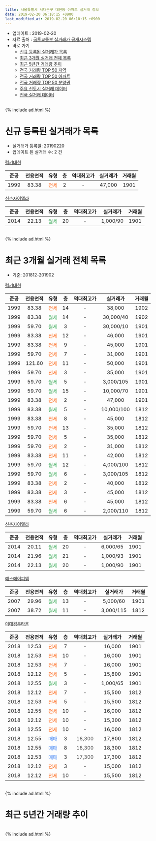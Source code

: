 ```yaml
---
title: 서울특별시 서대문구 대현동 아파트 실거래 정보
date: 2019-02-20 06:18:15 +0900
last_modified_at: 2019-02-20 06:18:15 +0900
---
```


* 업데이트 : 2019-02-20
* 자료 출처 : [국토교통부 실거래가 공개시스템](http://rt.molit.go.kr)
* 바로 가기
    * [신규 등록된 실거래가 목록](#신규-등록된-실거래가-목록)
    * [최근 3개월 실거래 전체 목록](#최근-3개월-실거래-전체-목록)
    * [최근 5년간 거래량 추이](#최근-5년간-거래량-추이)
    * [전국 거래량 TOP 50 지역](https://inasie.github.io/apt-trade-info/최근-3개월-전국에서-가장-거래가-많이-발생한-지역)
    * [전국 거래량 TOP 50 아파트](https://inasie.github.io/apt-trade-info/최근-3개월-전국에서-가장-거래가-많이-발생한-아파트)
    * [전국 거래량 TOP 50 분양권](https://inasie.github.io/apt-trade-info/최근-3개월-전국에서-가장-거래가-많이-발생한-분양권)
    * [주요 신도시 실거래 데이터](https://inasie.github.io/apt-trade-info/주요-신도시)
    * [전국 실거래 데이터](https://inasie.github.io/apt-trade-info/전국)
<br>
{% include ad.html %}
<br>

# 신규 등록된 실거래가 목록
* 실거래가 등록일: 20190220
* 업데이트 된 실거래 수: 2 건


[럭키대현](https://search.naver.com/search.naver?query=%EC%84%9C%EC%9A%B8%ED%8A%B9%EB%B3%84%EC%8B%9C+%EC%84%9C%EB%8C%80%EB%AC%B8%EA%B5%AC+%EB%8C%80%ED%98%84%EB%8F%99+%EB%9F%AD%ED%82%A4%EB%8C%80%ED%98%84)

|준공|전용면적|유형|층|역대최고가|실거래가|거래월|
|:---:|:---:|:---:|:---:|:---:|:---:|:---:|
|1999|83.38|<span style="color:#ff5a00">전세</span>|2|<span style="color:#444444">-</span>|47,000|1901|

[신촌자이엘라](https://search.naver.com/search.naver?query=%EC%84%9C%EC%9A%B8%ED%8A%B9%EB%B3%84%EC%8B%9C+%EC%84%9C%EB%8C%80%EB%AC%B8%EA%B5%AC+%EB%8C%80%ED%98%84%EB%8F%99+%EC%8B%A0%EC%B4%8C%EC%9E%90%EC%9D%B4%EC%97%98%EB%9D%BC)

|준공|전용면적|유형|층|역대최고가|실거래가|거래월|
|:---:|:---:|:---:|:---:|:---:|:---:|:---:|
|2014|22.13|<span style="color:#34a853">월세</span>|20|<span style="color:#444444">-</span>|1,000/90|1901|


<br>
{% include ad.html %}
<br>

# 최근 3개월 실거래 전체 목록
* 기준: 201812-201902


[럭키대현](https://search.naver.com/search.naver?query=%EC%84%9C%EC%9A%B8%ED%8A%B9%EB%B3%84%EC%8B%9C+%EC%84%9C%EB%8C%80%EB%AC%B8%EA%B5%AC+%EB%8C%80%ED%98%84%EB%8F%99+%EB%9F%AD%ED%82%A4%EB%8C%80%ED%98%84)

|준공|전용면적|유형|층|역대최고가|실거래가|거래월|
|:---:|:---:|:---:|:---:|:---:|:---:|:---:|
|1999|83.38|<span style="color:#ff5a00">전세</span>|14|<span style="color:#444444">-</span>|38,000|1902|
|1999|83.38|<span style="color:#34a853">월세</span>|14|<span style="color:#444444">-</span>|30,000/40|1902|
|1999|59.70|<span style="color:#34a853">월세</span>|3|<span style="color:#444444">-</span>|30,000/10|1901|
|1999|83.38|<span style="color:#ff5a00">전세</span>|12|<span style="color:#444444">-</span>|46,000|1901|
|1999|83.38|<span style="color:#ff5a00">전세</span>|9|<span style="color:#444444">-</span>|45,000|1901|
|1999|59.70|<span style="color:#ff5a00">전세</span>|7|<span style="color:#444444">-</span>|31,000|1901|
|1999|121.60|<span style="color:#ff5a00">전세</span>|11|<span style="color:#444444">-</span>|50,000|1901|
|1999|59.70|<span style="color:#ff5a00">전세</span>|3|<span style="color:#444444">-</span>|35,000|1901|
|1999|59.70|<span style="color:#34a853">월세</span>|5|<span style="color:#444444">-</span>|3,000/105|1901|
|1999|59.70|<span style="color:#34a853">월세</span>|15|<span style="color:#444444">-</span>|10,000/70|1901|
|1999|83.38|<span style="color:#ff5a00">전세</span>|2|<span style="color:#444444">-</span>|47,000|1901|
|1999|83.38|<span style="color:#34a853">월세</span>|5|<span style="color:#444444">-</span>|10,000/100|1812|
|1999|83.38|<span style="color:#ff5a00">전세</span>|8|<span style="color:#444444">-</span>|45,000|1812|
|1999|59.70|<span style="color:#ff5a00">전세</span>|13|<span style="color:#444444">-</span>|35,000|1812|
|1999|59.70|<span style="color:#ff5a00">전세</span>|5|<span style="color:#444444">-</span>|35,000|1812|
|1999|59.70|<span style="color:#ff5a00">전세</span>|2|<span style="color:#444444">-</span>|31,000|1812|
|1999|83.38|<span style="color:#ff5a00">전세</span>|11|<span style="color:#444444">-</span>|42,000|1812|
|1999|59.70|<span style="color:#34a853">월세</span>|12|<span style="color:#444444">-</span>|4,000/100|1812|
|1999|59.70|<span style="color:#34a853">월세</span>|6|<span style="color:#444444">-</span>|3,000/105|1812|
|1999|83.38|<span style="color:#ff5a00">전세</span>|2|<span style="color:#444444">-</span>|40,000|1812|
|1999|83.38|<span style="color:#ff5a00">전세</span>|3|<span style="color:#444444">-</span>|45,000|1812|
|1999|83.38|<span style="color:#ff5a00">전세</span>|6|<span style="color:#444444">-</span>|45,000|1812|
|1999|59.70|<span style="color:#34a853">월세</span>|6|<span style="color:#444444">-</span>|2,000/110|1812|

[신촌자이엘라](https://search.naver.com/search.naver?query=%EC%84%9C%EC%9A%B8%ED%8A%B9%EB%B3%84%EC%8B%9C+%EC%84%9C%EB%8C%80%EB%AC%B8%EA%B5%AC+%EB%8C%80%ED%98%84%EB%8F%99+%EC%8B%A0%EC%B4%8C%EC%9E%90%EC%9D%B4%EC%97%98%EB%9D%BC)

|준공|전용면적|유형|층|역대최고가|실거래가|거래월|
|:---:|:---:|:---:|:---:|:---:|:---:|:---:|
|2014|20.11|<span style="color:#34a853">월세</span>|20|<span style="color:#444444">-</span>|6,000/65|1901|
|2014|21.96|<span style="color:#34a853">월세</span>|21|<span style="color:#444444">-</span>|1,000/93|1901|
|2014|22.13|<span style="color:#34a853">월세</span>|20|<span style="color:#444444">-</span>|1,000/90|1901|

[예스에이피엠](https://search.naver.com/search.naver?query=%EC%84%9C%EC%9A%B8%ED%8A%B9%EB%B3%84%EC%8B%9C+%EC%84%9C%EB%8C%80%EB%AC%B8%EA%B5%AC+%EB%8C%80%ED%98%84%EB%8F%99+%EC%98%88%EC%8A%A4%EC%97%90%EC%9D%B4%ED%94%BC%EC%97%A0)

|준공|전용면적|유형|층|역대최고가|실거래가|거래월|
|:---:|:---:|:---:|:---:|:---:|:---:|:---:|
|2007|29.96|<span style="color:#34a853">월세</span>|13|<span style="color:#444444">-</span>|5,000/60|1901|
|2007|38.72|<span style="color:#34a853">월세</span>|11|<span style="color:#444444">-</span>|3,000/115|1812|

[이대경우타운](https://search.naver.com/search.naver?query=%EC%84%9C%EC%9A%B8%ED%8A%B9%EB%B3%84%EC%8B%9C+%EC%84%9C%EB%8C%80%EB%AC%B8%EA%B5%AC+%EB%8C%80%ED%98%84%EB%8F%99+%EC%9D%B4%EB%8C%80%EA%B2%BD%EC%9A%B0%ED%83%80%EC%9A%B4)

|준공|전용면적|유형|층|역대최고가|실거래가|거래월|
|:---:|:---:|:---:|:---:|:---:|:---:|:---:|
|2018|12.53|<span style="color:#ff5a00">전세</span>|7|<span style="color:#444444">-</span>|16,000|1901|
|2018|12.53|<span style="color:#ff5a00">전세</span>|10|<span style="color:#444444">-</span>|16,000|1901|
|2018|12.53|<span style="color:#ff5a00">전세</span>|7|<span style="color:#444444">-</span>|16,000|1901|
|2018|12.12|<span style="color:#ff5a00">전세</span>|5|<span style="color:#444444">-</span>|15,800|1901|
|2018|12.55|<span style="color:#34a853">월세</span>|3|<span style="color:#444444">-</span>|1,000/65|1901|
|2018|12.12|<span style="color:#ff5a00">전세</span>|7|<span style="color:#444444">-</span>|15,500|1812|
|2018|12.53|<span style="color:#ff5a00">전세</span>|5|<span style="color:#444444">-</span>|15,500|1812|
|2018|12.55|<span style="color:#ff5a00">전세</span>|10|<span style="color:#444444">-</span>|16,000|1812|
|2018|12.12|<span style="color:#ff5a00">전세</span>|10|<span style="color:#444444">-</span>|15,300|1812|
|2018|12.55|<span style="color:#ff5a00">전세</span>|10|<span style="color:#444444">-</span>|16,000|1812|
|2018|12.55|<span style="color:#4285f3">매매</span>|3|<span style="color:#444444">18,300</span>|17,800|1812|
|2018|12.55|<span style="color:#4285f3">매매</span>|8|<span style="color:#444444">18,300</span>|18,300|1812|
|2018|12.53|<span style="color:#4285f3">매매</span>|3|<span style="color:#444444">17,300</span>|17,300|1812|
|2018|12.12|<span style="color:#ff5a00">전세</span>|3|<span style="color:#444444">-</span>|15,000|1812|
|2018|12.12|<span style="color:#ff5a00">전세</span>|10|<span style="color:#444444">-</span>|15,500|1812|


<br>
{% include ad.html %}
<br>

# 최근 5년간 거래량 추이


<div style="width:100%;">
    <canvas id="deal_progress" height="200"></canvas>
</div>

<script>
new Chart(document.getElementById("deal_progress"), {
    type: 'line',
    data: {
        labels: ['201402','201403','201404','201405','201406','201407','201408','201409','201410','201411','201412','201501','201502','201503','201504','201505','201506','201507','201508','201509','201510','201511','201512','201601','201602','201603','201604','201605','201606','201607','201608','201609','201610','201611','201612','201701','201702','201703','201704','201705','201706','201707','201708','201709','201710','201711','201712','201801','201802','201803','201804','201805','201806','201807','201808','201809','201810','201811','201812','201901','201902'],
        datasets: [{
            label: '매매',
            pointRadius: 1,
            data: [4, 5, 2, 2, 8, 2, 4, 7, 5, 5, 8, 8, 10, 12, 9, 8, 6, 6, 6, 6, 8, 4, 9, 4, 2, 9, 6, 5, 7, 7, 9, 5, 11, 3, 4, 1, 6, 6, 5, 11, 10, 9, 4, 4, 5, 6, 10, 21, 6, 8, 2, 5, 6, 6, 8, 1, 3, 3, 3, 0, 0],
            borderColor: "rgba(255, 201, 14, 1)",
            backgroundColor: "rgba(255, 201, 14, 0.5)",
            fill: false,
            lineTension: 0
        },{
            label: '전월세',
            pointRadius: 1,
            data: [11, 13, 7, 8, 4, 10, 6, 10, 8, 3, 21, 22, 15, 15, 8, 5, 6, 9, 5, 10, 12, 12, 31, 25, 13, 8, 8, 13, 4, 5, 8, 5, 9, 9, 17, 14, 20, 9, 6, 8, 9, 12, 7, 9, 11, 11, 19, 29, 20, 11, 10, 10, 9, 9, 16, 5, 9, 12, 20, 18, 2],
            borderColor: "rgba(0, 141, 185, 1)",
            backgroundColor: "rgba(0, 141, 185, 0.5)",
            fill: false,
            lineTension: 0
        }
        ]
    },
    options: {
        responsive: true,
        title: {
            display: false
        },
        tooltips: {
            mode: 'index',
            intersect: false
        },
        hover: {
            mode: 'nearest',
            intersect: true
        },
        scales: {
            xAxes: [{
                display: true,
                scaleLabel: {
                    display: true,
                    labelString: '년/월'
                }
            }],
            yAxes: [{
                display: true,
                ticks: {
                    suggestedMin: 0,
                },
                scaleLabel: {
                    display: true,
                    labelString: '실거래 수'
                }
            }]
        }
    }
});

</script>


<br>
{% include ad.html %}
<br>

